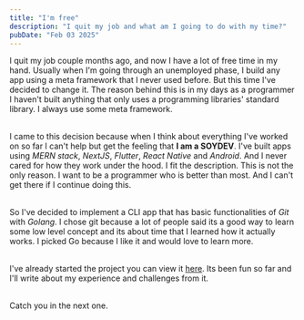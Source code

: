 ```yaml
---
title: "I'm free"
description: "I quit my job and what am I going to do with my time?"
pubDate: "Feb 03 2025"
---
```


I quit my job couple months ago, and now I have a lot of free time in my hand. Usually when I'm going through an unemployed phase, I build any app using a meta framework that I never used before. But this time I've decided to change it. The reason behind this is in my days as a programmer I haven't built anything that only uses a programming libraries' standard library. I always use some meta framework.

\
I came to this decision because when I think about everything I've worked on so far I can't help but get the feeling that **I am a SOYDEV**. I've built apps using *MERN stack*, *NextJS*, *Flutter*, *React Native* and *Android*. And I never cared for how they work under the hood. I fit the description. This is not the only reason. I want to be a programmer who is better than most. And I can't get there if I continue doing this.

\
So I've decided to implement a CLI app that has basic functionalities of *Git* with *Golang*. I chose git because a lot of people said its a good way to learn some low level concept and its about time that I learned how it actually works. I picked Go because I like it and would love to learn more.

\
I've already started the project you can view it [here](https://github.com/f1-surya/git-go). Its been fun so far and I'll write about my experience and challenges from it.

\
Catch you in the next one.
